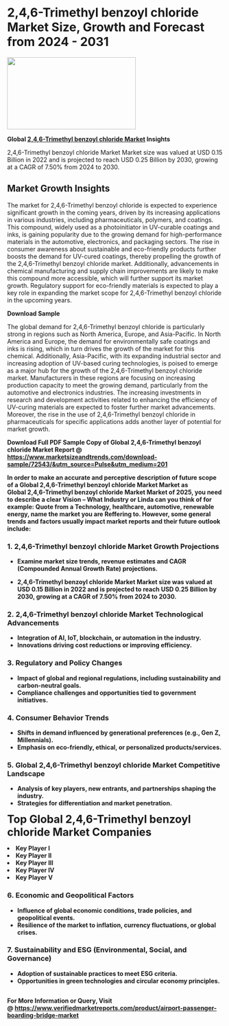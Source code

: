 <H1>2,4,6-Trimethyl benzoyl chloride Market Size, Growth and Forecast from 2024 - 2031</H1><img class="aligncenter size-medium wp-image-584254" src="https://thirdeyenews.in/wp-content/uploads/2024/09/Global-Market-Research-300x168.jpeg" alt="" width="300" height="168" /><p><strong>Global&nbsp;<a href="https://www.marketsizeandtrends.com/download-sample/72543/&amp;utm_source=Pulse&amp;utm_medium=201">2,4,6-Trimethyl benzoyl chloride Market</a> Insights</strong></p><p>2,4,6-Trimethyl benzoyl chloride Market Market size was valued at USD 0.15 Billion in 2022 and is projected to reach USD 0.25 Billion by 2030, growing at a CAGR of 7.50% from 2024 to 2030.</p><p><h2>Market Growth Insights</h2> <p>The market for 2,4,6-Trimethyl benzoyl chloride is expected to experience significant growth in the coming years, driven by its increasing applications in various industries, including pharmaceuticals, polymers, and coatings. This compound, widely used as a photoinitiator in UV-curable coatings and inks, is gaining popularity due to the growing demand for high-performance materials in the automotive, electronics, and packaging sectors. The rise in consumer awareness about sustainable and eco-friendly products further boosts the demand for UV-cured coatings, thereby propelling the growth of the 2,4,6-Trimethyl benzoyl chloride market. Additionally, advancements in chemical manufacturing and supply chain improvements are likely to make this compound more accessible, which will further support its market growth. Regulatory support for eco-friendly materials is expected to play a key role in expanding the market scope for 2,4,6-Trimethyl benzoyl chloride in the upcoming years.</p> <p><strong>Download Sample</strong></p> <p>The global demand for 2,4,6-Trimethyl benzoyl chloride is particularly strong in regions such as North America, Europe, and Asia-Pacific. In North America and Europe, the demand for environmentally safe coatings and inks is rising, which in turn drives the growth of the market for this chemical. Additionally, Asia-Pacific, with its expanding industrial sector and increasing adoption of UV-based curing technologies, is poised to emerge as a major hub for the growth of the 2,4,6-Trimethyl benzoyl chloride market. Manufacturers in these regions are focusing on increasing production capacity to meet the growing demand, particularly from the automotive and electronics industries. The increasing investments in research and development activities related to enhancing the efficiency of UV-curing materials are expected to foster further market advancements. Moreover, the rise in the use of 2,4,6-Trimethyl benzoyl chloride in pharmaceuticals for specific applications adds another layer of potential for market growth.</p> <p><strong></p><p><span class=""><strong>Download Full PDF Sample Copy of Global 2,4,6-Trimethyl benzoyl chloride Market Report</strong> @ <a href="https://www.marketsizeandtrends.com/download-sample/72543/&amp;utm_source=Pulse&amp;utm_medium=201" target="_blank">https://www.marketsizeandtrends.com/download-sample/72543/&amp;utm_source=Pulse&amp;utm_medium=201</a></span></p><p>In order to make an accurate and perceptive description of future scope of a Global&nbsp;2,4,6-Trimethyl benzoyl chloride Market Market as Global&nbsp;2,4,6-Trimethyl benzoyl chloride Market Market of 2025, you need to describe a clear Vision &ndash; What Industry or Linda can you think of for example: Quote from a Technology, healthcare, automotive, renewable energy, name the market you are Reffering to. However, some general trends and factors usually impact market reports and their future outlook include:</p><h3>1.&nbsp;<strong>2,4,6-Trimethyl benzoyl chloride Market Growth Projections</strong></h3><ul><li>Examine market size trends, revenue estimates and CAGR (Compounded Annual Growth Rate) projections.</li><li><p>2,4,6-Trimethyl benzoyl chloride Market Market size was valued at USD 0.15 Billion in 2022 and is projected to reach USD 0.25 Billion by 2030, growing at a CAGR of 7.50% from 2024 to 2030.</p></li></ul><h3>2.&nbsp;<strong>2,4,6-Trimethyl benzoyl chloride Market Technological Advancements</strong></h3><ul><li>Integration of AI, IoT, blockchain, or automation in the industry.</li><li>Innovations driving cost reductions or improving efficiency.</li></ul><h3>3.&nbsp;<strong>Regulatory and Policy Changes</strong></h3><ul><li>Impact of global and regional regulations, including sustainability and carbon-neutral goals.</li><li>Compliance challenges and opportunities tied to government initiatives.</li></ul><h3>4.&nbsp;<strong>Consumer Behavior Trends</strong></h3><ul><li>Shifts in demand influenced by generational preferences (e.g., Gen Z, Millennials).</li><li>Emphasis on eco-friendly, ethical, or personalized products/services.</li></ul><h3>5.&nbsp;<strong>Global 2,4,6-Trimethyl benzoyl chloride Market Competitive Landscape</strong></h3><ul><li>Analysis of key players, new entrants, and partnerships shaping the industry.</li><li>Strategies for differentiation and market penetration.</li></ul><p data-pm-slice="1 1 []"><span style="color: inherit; font-family: inherit; font-size: 25px;">Top Global 2,4,6-Trimethyl benzoyl chloride Market Companies</span></p><div class="" data-test-id=""><p><li>Key Player I</li><li> Key Player II</li><li> Key Player III</li><li> Key Player IV</li><li> Key Player V</li></p></div><h3>6.&nbsp;<strong>Economic and Geopolitical Factors</strong></h3><ul><li>Influence of global economic conditions, trade policies, and geopolitical events.</li><li>Resilience of the market to inflation, currency fluctuations, or global crises.</li></ul><h3>7.&nbsp;<strong>Sustainability and ESG (Environmental, Social, and Governance)</strong></h3><ul><li>Adoption of sustainable practices to meet ESG criteria.</li><li>Opportunities in green technologies and circular economy principles.</li></ul><h2><strong style="font-size: 14px;">For More Information or Query, Visit @&nbsp;</strong><a style="background-color: #ffffff; font-size: 14px;" href="https://www.marketsizeandtrends.com/report/246-trimethyl-benzoyl-chloride-market/" target="_blank">https://www.verifiedmarketreports.com/product/airport-passenger-boarding-bridge-market</a></h2>
